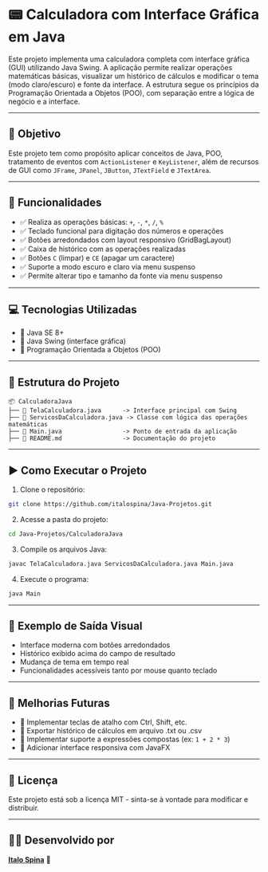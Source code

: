 # 📟 Calculadora com Interface Gráfica em Java

Este projeto implementa uma calculadora completa com interface gráfica (GUI) utilizando Java Swing. A aplicação permite realizar operações matemáticas básicas, visualizar um histórico de cálculos e modificar o tema (modo claro/escuro) e fonte da interface. A estrutura segue os princípios da Programação Orientada a Objetos (POO), com separação entre a lógica de negócio e a interface.

---

## 🎯 Objetivo

Este projeto tem como propósito aplicar conceitos de Java, POO, tratamento de eventos com `ActionListener` e `KeyListener`, além de recursos de GUI como `JFrame`, `JPanel`, `JButton`, `JTextField` e `JTextArea`.

---

## 🚀 Funcionalidades

* ✅ Realiza as operações básicas: `+`, `-`, `*`, `/`, `%`
* ✅ Teclado funcional para digitação dos números e operações
* ✅ Botões arredondados com layout responsivo (GridBagLayout)
* ✅ Caixa de histórico com as operações realizadas
* ✅ Botões `C` (limpar) e `CE` (apagar um caractere)
* ✅ Suporte a modo escuro e claro via menu suspenso
* ✅ Permite alterar tipo e tamanho da fonte via menu suspenso

---

## 💻 Tecnologias Utilizadas

* 🔹 Java SE 8+
* 🔹 Java Swing (interface gráfica)
* 🔹 Programação Orientada a Objetos (POO)

---

## 📂 Estrutura do Projeto

```
📦 CalculadoraJava
├── 📜 TelaCalculadora.java      -> Interface principal com Swing
├── 📜 ServicosDaCalculadora.java -> Classe com lógica das operações matemáticas
├── 📜 Main.java                 -> Ponto de entrada da aplicação
├── 📜 README.md                 -> Documentação do projeto
```

---

## ▶️ Como Executar o Projeto

1. Clone o repositório:

```bash
git clone https://github.com/italospina/Java-Projetos.git
```

2. Acesse a pasta do projeto:

```bash
cd Java-Projetos/CalculadoraJava
```

3. Compile os arquivos Java:

```bash
javac TelaCalculadora.java ServicosDaCalculadora.java Main.java
```

4. Execute o programa:

```bash
java Main
```

---

## 🔄 Exemplo de Saída Visual

* Interface moderna com botões arredondados
* Histórico exibido acima do campo de resultado
* Mudança de tema em tempo real
* Funcionalidades acessíveis tanto por mouse quanto teclado

---

## 📌 Melhorias Futuras

* 🔄 Implementar teclas de atalho com Ctrl, Shift, etc.
* 🔄 Exportar histórico de cálculos em arquivo .txt ou .csv
* 🔄 Implementar suporte a expressões compostas (ex: `1 + 2 * 3`)
* 🔄 Adicionar interface responsiva com JavaFX

---

## 📜 Licença

Este projeto está sob a licença MIT - sinta-se à vontade para modificar e distribuir.

---

## 👨‍💻 Desenvolvido por

**[Italo Spina](https://github.com/italospina)** 🚀
